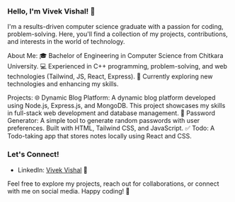 ### Hello, I'm Vivek Vishal! 👋
I'm a results-driven computer science graduate with a passion for coding, problem-solving. Here, you'll find a collection of my projects, contributions, and interests in the world of technology.

About Me:
🎓 Bachelor of Engineering in Computer Science from Chitkara University.
💻 Experienced in C++ programming, problem-solving, and web technologies (Tailwind, JS, React, Express).
🌱 Currently exploring new technologies and enhancing my skills.

Projects:
🌐 Dynamic Blog Platform: A dynamic blog platform developed using Node.js, Express.js, and MongoDB. This project showcases my skills in full-stack web development and database management.
🔐 Password Generator: A simple tool to generate random passwords with user preferences. Built with HTML, Tailwind CSS, and JavaScript.
✅ Todo: A Todo-taking app that stores notes locally using React and CSS.

### Let's Connect!
- LinkedIn: [Vivek Vishal](https://www.linkedin.com/in/vivekviishal/) 🔗

Feel free to explore my projects, reach out for collaborations, or connect with me on social media. Happy coding! 🚀
